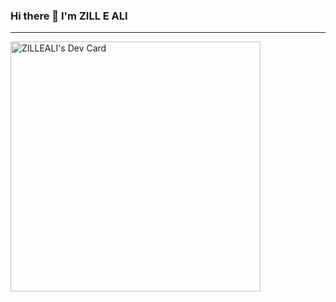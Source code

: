### Hi there 👋 I'm ZILL E ALI
<hr style="border:1px doted #ffff;"/>

[<a href="https://app.daily.dev/zilleali"><img src="https://api.daily.dev/devcards/2d562ad06d12484f96147eee1686c04e.png?r=8hw" width="400" alt="ZILLEALI's Dev Card"/></a>
](https://api.daily.dev/devcards/2d562ad06d12484f96147eee1686c04e.png?r=1v6)
